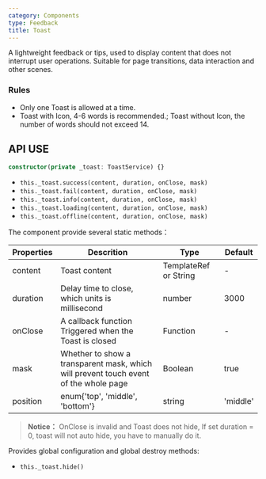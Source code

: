 ```yaml
---
category: Components
type: Feedback
title: Toast
---
```



A lightweight feedback or tips, used to display content that does not interrupt user operations. Suitable for page transitions, data interaction and other scenes.


### Rules
- Only one Toast is allowed at a time.
- Toast with Icon, 4-6 words is recommended.; Toast without Icon, the number of words should not exceed 14.


## API USE

```ts
constructor(private _toast: ToastService) {}
```
- `this._toast.success(content, duration, onClose, mask)`
- `this._toast.fail(content, duration, onClose, mask)`
- `this._toast.info(content, duration, onClose, mask)`
- `this._toast.loading(content, duration, onClose, mask)`
- `this._toast.offline(content, duration, onClose, mask)`

The component provide several static methods：

Properties | Descrition | Type | Default
-----------|------------|------|--------
| content    | Toast content       | TemplateRef or String    | -           |
| duration   | Delay time to close, which units is millisecond | number                 | 3000          |
| onClose    | A callback function Triggered when the Toast is closed |  Function                 | -          |
| mask    | Whether to show a transparent mask, which will prevent touch event of the whole page |  Boolean  | true          |
| position    | enum{'top', 'middle', 'bottom'} |  string  | 'middle'      |

> **Notice：** OnClose is invalid and Toast does not hide, If set duration = 0, toast will not auto hide, you have to manually do it.

Provides global configuration and global destroy methods:

- `this._toast.hide()`
